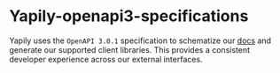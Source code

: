# Yapily-openapi3-specifications

Yapily uses the `OpenAPI 3.0.1` specification to schematize our [docs](https://docs.yapily.com/) and generate our supported client libraries. This provides a consistent developer experience across our external interfaces.
